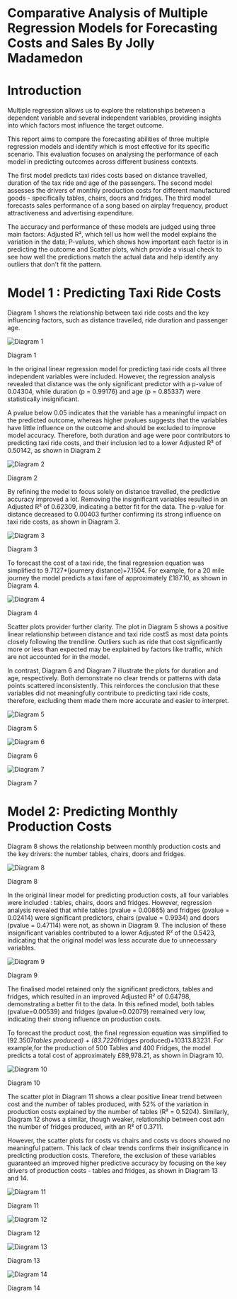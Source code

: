 # Comparative Analysis of Multiple Regression Models for Forecasting Costs and Sales By Jolly Madamedon

# Introduction
Multiple regression allows us to explore the relationships between a dependent variable and several independent variables, providing insights into which factors most influence the target outcome.

This report aims to compare the forecasting abilities of three multiple regression models and identify which is most effective for its specific scenario. This evaluation focuses on analysing the performance of each model in predicting outcomes across different business contexts.

The first model predicts taxi rides costs based on distance travelled, duration of the tax ride and age of the passengers. The second model assesses the drivers of monthly production costs for different manufactured goods - specifically tables, chairs, doors and fridges. The third model forecasts sales performance of a song based on airplay frequency, product attractiveness and advertising expenditure. 

The accuracy and performance of these models are judged using three main factors: Adjusted R², which tell us how well the model explains the variation in the data; P-values, which shows how important each factor is in predicting the outcome and Scatter plots, which provide a visual check to see how well the predictions match the actual data and help identify any outliers that don't fit the pattern.

# Model 1 : Predicting Taxi Ride Costs

Diagram 1 shows the relationship between taxi ride costs and the key influencing factors, such as distance travelled, ride duration and passenger age.

![Diagram 1](https://github.com/Mojm4321/Excel-Comparative-Analysis-of-Multiple-Regression-Models-for-Forecasting-Costs-and-Sales/blob/main/original%20data%20table%201.png)


Diagram 1

In the original linear regression model  for predicting taxi ride costs all three independent variables were included. However, the regression analysis revealed that distance was the only significant predictor with a p-value of 0.04304, while duration (p = 0.99176) and age (p = 0.85337) were statistically insignificant. 

A pvalue below 0.05 indicates that the variable has a meaningful impact on the predicted outcome, whereas higher pvalues suggests that the variables have little influence on the outcome and should be excluded to improve model accuracy. Therefore, both duration and age were poor contributors to predicting taxi ride costs, and their inclusion led to a lower Adjusted R² of 0.50142, as shown in Diagram 2

![Diagram 2](https://github.com/Mojm4321/Excel-Comparative-Analysis-of-Multiple-Regression-Models-for-Forecasting-Costs-and-Sales/blob/main/original%20data%20table%202.png)


Diagram 2

By refining the model to focus solely on distance travelled, the predictive accuracy improved a lot.
Removing the insignificant variables resulted in an Adjusted R² of 0.62309, indicating a better fit for the data. The p-value for distance decreased to 0.00403 further confirming its strong influence on taxi ride costs, as shown in Diagram 3.

![Diagram 3](https://github.com/Mojm4321/Excel-Comparative-Analysis-of-Multiple-Regression-Models-for-Forecasting-Costs-and-Sales/blob/main/original%20data%20table%203.png)


Diagram 3

To forecast the cost of a taxi ride, the final regression equation was simplified to 9.7127*(journery distance)+7.1504. For example, for a 20 mile journey the model predicts a taxi fare of approximately £187.10, as shown in Diagram 4.

![Diagram 4](https://github.com/Mojm4321/Excel-Comparative-Analysis-of-Multiple-Regression-Models-for-Forecasting-Costs-and-Sales/blob/main/original%20data%20table.png)

Diagram 4

Scatter plots provider further clarity. The plot in Diagram 5 shows a positive linear relationship between distance and taxi ride costS as most data points closely following the trendline. Outliers such as ride that cost significantly more or less than expected may be explained by factors like traffic, which are not accounted for in the model. 

In contrast, Diagram 6 and Diagram 7 illustrate the plots for duration and age, respectively. Both demonstrate no clear trends or patterns with data points scattered inconsistently. This reinforces the conclusion that these variables did not meaningfully contribute to predicting taxi ride costs, therefore, excluding them made them more accurate and easier to interpret.

![Diagram 5](https://github.com/Mojm4321/Excel-Comparative-Analysis-of-Multiple-Regression-Models-for-Forecasting-Costs-and-Sales/blob/main/original%20data%20table.png)


Diagram 5


![Diagram 6](https://github.com/Mojm4321/Excel-Comparative-Analysis-of-Multiple-Regression-Models-for-Forecasting-Costs-and-Sales/blob/main/Duration%20Minutes%201.png)


Diagram 6


![Diagram 7](https://github.com/Mojm4321/Excel-Comparative-Analysis-of-Multiple-Regression-Models-for-Forecasting-Costs-and-Sales/blob/main/Passenger%201.png)


Diagram 7
 
# Model 2: Predicting Monthly Production Costs

Diagram 8 shows the relationship between monthly production costs and the key drivers: the number tables, chairs, doors and fridges.

![Diagram 8]()


Diagram 8


In the original linear model for predicting production costs, all four variables were included : tables, chairs, doors and fridges. However, regression analysis revealed that while tables (pvalue = 0.00865) and fridges (pvalue = 0.02414) were significant predictors, chairs (pvalue = 0.9934) and doors (pvalue = 0.47114) were not, as shown in Diagram 9. The inclusion of these insignificant variables contributed to a lower Adjusted R² of the  0.5423, indicating that the original model was less accurate due to unnecessary variables.

![Diagram 9]()


Diagram 9

The finalised model retained only the significant predictors, tables and fridges, which resulted in an improved Adjusted R² of 0.64798, demonstrating a better fit to the data. In this refined model, both tables (pvalue=0.00539) and fridges (pvalue=0.02079) remained very low, indicating their strong influence on production costs.

To forecast the product cost, the final regression equation was simplified to (92.3507*tables produced) + (83.7226*fridges produced)+10313.83231. For example,for the production of 500 Tables and 400 Fridges, the model predicts a total cost of approximately £89,978.21, as shown in Diagram 10.

![Diagram 10]()


Diagram 10



The scatter plot in Diagram 11 shows a clear positive linear trend between cost and the number of tables produced, with 52% of the variation in production costs explained by the number of tables (R² = 0.5204). Similarly, Diagram 12 shows a similar, though weaker, relationship between cost adn the number of fridges produced, with an R² of 0.3711.

However, the scatter plots for costs vs chairs and costs vs doors showed no meaningful pattern. This lack of clear trends confirms their insignificance in predicting production costs. Therefore, the exclusion of these variables guaranteed an improved higher predictive accuracy by focusing on the key drivers of production costs - tables and fridges, as shown in Diagram 13 and 14.

![Diagram 11]()


Diagram 11


![Diagram 12]()


Diagram 12


![Diagram 13]()


Diagram 13


![Diagram 14]()


Diagram 14